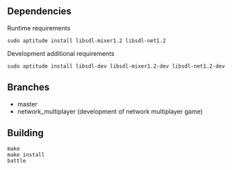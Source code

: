 ## Dependencies

Runtime requirements

    sudo aptitude install libsdl-mixer1.2 libsdl-net1.2

Development additional requirements

    sudo aptitude install libsdl-dev libsdl-mixer1.2-dev libsdl-net1.2-dev

## Branches

* master
* network_multiplayer (development of network multiplayer game)

## Building

    make
    make install
    battle
